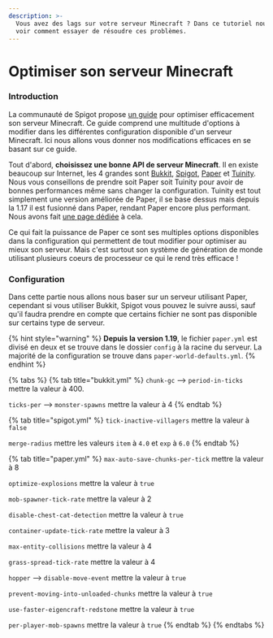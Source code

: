 ```yaml
---
description: >-
  Vous avez des lags sur votre serveur Minecraft ? Dans ce tutoriel nous allons
  voir comment essayer de résoudre ces problèmes.
---
```


# Optimiser son serveur Minecraft

### Introduction

La communauté de Spigot propose [un guide](https://www.spigotmc.org/threads/guide-server-optimization%E2%9A%A1.283181/) pour optimiser efficacement son serveur Minecraft. Ce guide comprend une multitude d'options à modifier dans les différentes configuration disponible d'un serveur Minecraft. Ici nous allons vous donner nos modifications efficaces en se basant sur ce guide.

Tout d'abord, **choisissez une bonne API de serveur Minecraft**. Il en existe beaucoup sur Internet, les 4 grandes sont [Bukkit](https://dev.bukkit.org/), [Spigot](https://www.spigotmc.org/), [Paper](https://papermc.io/) et [Tuinity](https://github.com/Spottedleaf/Tuinity). Nous vous conseillons de prendre soit Paper soit Tuinity pour avoir de bonnes performances même sans changer la configuration. Tuinity est tout simplement une version améliorée de Paper, il se base dessus mais depuis la 1.17 il est fusionné dans Paper, rendant Paper encore plus performant. Nous avons fait [une page dédiée](quelle-api-minecraft-choisir.md#les-api) à cela.

Ce qui fait la puissance de Paper ce sont ses multiples options disponibles dans la configuration qui permettent de tout modifier pour optimiser au mieux son serveur. Mais c'est surtout son système de génération de monde utilisant plusieurs coeurs de processeur ce qui le rend très efficace !

### Configuration

Dans cette partie nous allons nous baser sur un serveur utilisant Paper, cependant si vous utiliser Bukkit, Spigot vous pouvez le suivre aussi, sauf qu'il faudra prendre en compte que certains fichier ne sont pas disponible sur certains type de serveur.&#x20;

{% hint style="warning" %}
**Depuis la version 1.19**, le fichier `paper.yml` est divisé en deux et se trouve dans le dossier `config` à la racine du serveur. La majorité de la configuration se trouve dans `paper-world-defaults.yml`.
{% endhint %}

{% tabs %}
{% tab title="bukkit.yml" %}
`chunk-gc` --> `period-in-ticks` mettre la valeur à 400.

`ticks-per` --> `monster-spawns` mettre la valeur à 4
{% endtab %}

{% tab title="spigot.yml" %}
`tick-inactive-villagers` mettre la valeur à `false`

`merge-radius` mettre les valeurs `item` à `4.0` et `exp` à `6.0`
{% endtab %}

{% tab title="paper.yml" %}
`max-auto-save-chunks-per-tick` mettre la valeur à 8

`optimize-explosions` mettre la valeur à `true`

`mob-spawner-tick-rate` mettre la valeur à 2

`disable-chest-cat-detection` mettre la valeur à `true`

`container-update-tick-rate` mettre la valeur à 3

`max-entity-collisions` mettre la valeur à 4

`grass-spread-tick-rate` mettre la valeur à 4

`hopper` --> `disable-move-event` mettre la valeur à `true`

`prevent-moving-into-unloaded-chunks` mettre la valeur à `true`

`use-faster-eigencraft-redstone` mettre la valeur à `true`

`per-player-mob-spawns` mettre la valeur à `true`
{% endtab %}
{% endtabs %}

